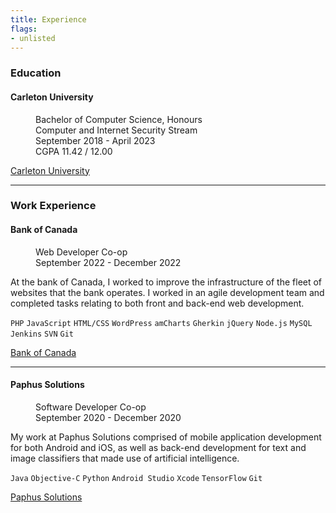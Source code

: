 ```yaml
---
title: Experience
flags:
- unlisted
---
```


### Education

#### Carleton University

<dl>
    <dd>Bachelor of Computer Science, Honours</dd>
    <dd>Computer and Internet Security Stream</dd>
    <dd>September 2018 - April 2023</dd>
    <dd>CGPA 11.42 / 12.00</dd>
</dl>

[Carleton University](https://carleton.ca/)

---

### Work Experience

#### Bank of Canada

<dl>
    <dd>Web Developer Co-op</dd>
    <dd>September 2022 - December 2022</dd>
</dl>

At the bank of Canada, I worked to improve the infrastructure of the fleet of websites that the bank operates. I worked in an agile development team and completed tasks relating to both front and back-end web development.

`PHP` `JavaScript` `HTML/CSS` `WordPress` `amCharts` `Gherkin` `jQuery` `Node.js` `MySQL` `Jenkins` `SVN` `Git` 

[Bank of Canada](https://www.bankofcanada.ca/)

---

#### Paphus Solutions

<dl>
    <dd>Software Developer Co-op</dd>
    <dd>September 2020 - December 2020</dd>
</dl>

My work at Paphus Solutions comprised of mobile application development for both Android and iOS, as well as back-end development for text and image classifiers that made use of artificial intelligence.

`Java` `Objective-C` `Python` `Android Studio` `Xcode` `TensorFlow` `Git`

[Paphus Solutions](https://www.paphussolutions.com/)



